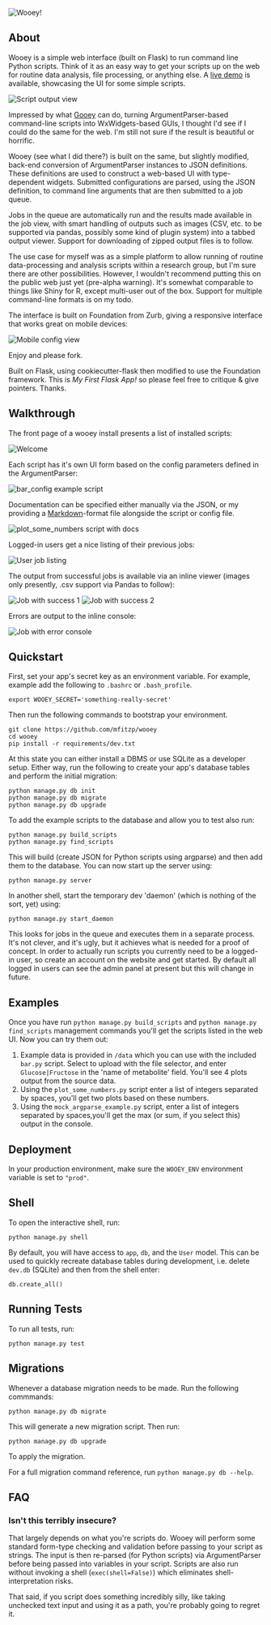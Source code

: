 ![Wooey!](wooey-banner.png)

## About

Wooey is a simple web interface (built on Flask) to run command line Python scripts. Think of it as an easy way to get
your scripts up on the web for routine data analysis, file processing, or anything else.
A [live demo](http://wooey.martinfitzpatrick.name/) is available, showcasing the UI for some simple scripts.

![Script output view](large-view-output.png)

Impressed by what [Gooey](https://github.com/chriskiehl/Gooey) can do, turning ArgumentParser-based command-line scripts
into WxWidgets-based GUIs, I thought
I'd see if I could do the same for the web. I'm still not sure if the result is beautiful or horrific.

Wooey (see what I did there?) is built on the same, but slightly modified, back-end conversion of ArgumentParser
instances to JSON definitions. These definitions are used to construct a web-based UI with type-dependent widgets.
Submitted configurations are parsed, using the JSON definition, to command line arguments that are then submitted to a job queue.

Jobs in the queue are automatically run and the results made available in the job view, with smart handling of outputs
such as images (CSV, etc. to be supported via pandas, possibly some kind of plugin system) into a tabbed output viewer.
Support for downloading of zipped output files is to follow.

The use case for myself was as a simple platform to allow running of routine data-processing and analysis scripts
within a research group, but I'm sure there are other possibilities. However, I wouldn't recommend putting this
on the public web just yet (pre-alpha warning). It's somewhat comparable to things like Shiny for R, except multi-user
out of the box. Support for multiple command-line formats is on my todo.

The interface is built on Foundation from Zurb, giving a responsive interface that works great on mobile devices:

![Mobile config view](mobile-view-config.png)


Enjoy and please fork.

Built on Flask, using cookiecutter-flask then modified to use the Foundation framework. This is *My First Flask App!*
so please feel free to critique & give pointers. Thanks.


## Walkthrough

The front page of a wooey install presents a list of installed scripts:

![Welcome](welcome_to_wooey.png)

Each script has it's own UI form based on the config parameters defined in the ArgumentParser:

![bar_config example script](bar_config.png)

Documentation can be specified either manually via the JSON, or my providing a
[Markdown](http://en.wikipedia.org/wiki/Markdown)-format file alongside the script or config file.

![plot_some_numbers script with docs](plot_some_numbers_with_documentation.png)

Logged-in users get a nice listing of their previous jobs:

![User job listing](user_job_list.png)

The output from successful jobs is available via an inline viewer (images only presently, .csv support via Pandas to follow):

![Job with success 1](job_success_1.png)
![Job with success 2](job_success_2.png)

Errors are output to the inline console:

![Job with error console](job_with_error.png)



## Quickstart

First, set your app's secret key as an environment variable. For example, example add the following to ``.bashrc`` or ``.bash_profile``.


    export WOOEY_SECRET='something-really-secret'


Then run the following commands to bootstrap your environment.


    git clone https://github.com/mfitzp/wooey
    cd wooey
    pip install -r requirements/dev.txt

At this state you can either install a DBMS or use SQLite as a developer setup.
Either way, run the following to create your app's database tables and perform the initial migration:

    python manage.py db init
    python manage.py db migrate
    python manage.py db upgrade

To add the example scripts to the database and allow you to test
also run:

    python manage.py build_scripts
    python manage.py find_scripts

This will build (create JSON for Python scripts using argparse) and then add them to the database. You can now start up
the server using:

    python manage.py server

In another shell, start the temporary dev 'daemon' (which is nothing of the sort, yet) using:

    python manage.py start_daemon

This looks for jobs in the queue and executes them in a separate process. It's not clever, and it's ugly, but it
achieves what is needed for a proof of concept. In order to actually run scripts you currently need to be a logged-in
user, so create an account on the website and get started. By default all logged in users can see the admin panel at
present but this will change in future.

## Examples

Once you have run `python manage.py build_scripts` and `python manage.py find_scripts` management commands you'll
get the scripts listed in the web UI. Now you can try them out:

1. Example data is provided in `/data` which you can use with the included `bar.py` script. Select to upload with the
file selector, and enter `Glucose|Fructose` in the 'name of metabolite' field. You'll see 4 plots output from the source data.
2. Using the `plot_some_numbers.py` script enter a list of integers separated by spaces, you'll get two plots based on these numbers.
3. Using the `mock_argparse_example.py` script, enter a list of integers separated by spaces,you'll get the max (or sum, if you select this) output in the console.

## Deployment

In your production environment, make sure the ``WOOEY_ENV`` environment variable is set to ``"prod"``.


## Shell

To open the interactive shell, run:

    python manage.py shell

By default, you will have access to ``app``, ``db``, and the ``User`` model. This can be used to quickly recreate database tables
during development, i.e. delete `dev.db` (SQLite) and then from the shell enter:

    db.create_all()


## Running Tests

To run all tests, run:

    python manage.py test


## Migrations

Whenever a database migration needs to be made. Run the following commmands:

    python manage.py db migrate

This will generate a new migration script. Then run:

    python manage.py db upgrade

To apply the migration.

For a full migration command reference, run ``python manage.py db --help``.

## FAQ

### Isn't this terribly insecure?

That largely depends on what you're scripts do. Wooey will perform some standard form-type checking and validation
before passing to your script as strings. The input is then re-parsed (for Python scripts) via ArgumentParser before being
passed into variables in your script. Scripts are also run without invoking a shell (`exec(shell=False)`) which eliminates
shell-interpretation risks.

That said, if you script does something incredibly silly, like taking unchecked text input and using it
as a path, you're probably going to regret it.


